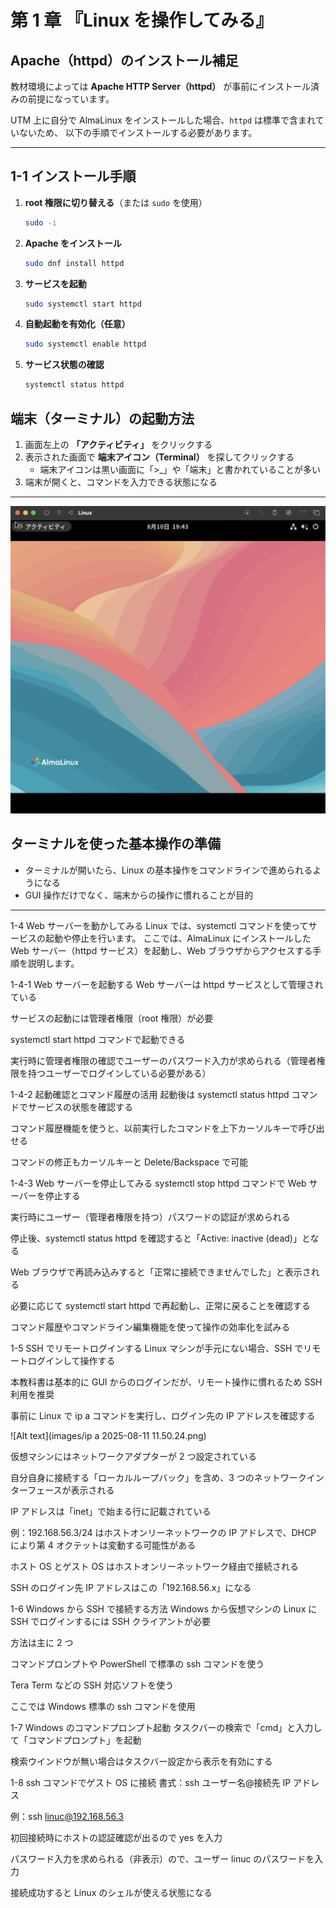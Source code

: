 # 第 1 章 『Linux を操作してみる』

## Apache（httpd）のインストール補足

教材環境によっては **Apache HTTP Server（httpd）** が事前にインストール済みの前提になっています。

UTM 上に自分で AlmaLinux をインストールした場合、`httpd` は標準で含まれていないため、
以下の手順でインストールする必要があります。

---

## 1-1 インストール手順

1. **root 権限に切り替える**（または `sudo` を使用）

   ```bash
   sudo -i

   ```

2. **Apache をインストール**

   ```bash
   sudo dnf install httpd

   ```

3. **サービスを起動**

   ```bash
   sudo systemctl start httpd

   ```

4. **自動起動を有効化（任意）**

   ```bash
   sudo systemctl enable httpd
   ```

5. **サービス状態の確認**

   ```bash
   systemctl status httpd

   ```

## 端末（ターミナル）の起動方法

1. 画面左上の **「アクティビティ」** をクリックする
2. 表示された画面で **端末アイコン（Terminal）** を探してクリックする
   - 端末アイコンは黒い画面に「>\_」や「端末」と書かれていることが多い
3. 端末が開くと、コマンドを入力できる状態になる

---

![Alt text](images/top_pic.png)

## ターミナルを使った基本操作の準備

- ターミナルが開いたら、Linux の基本操作をコマンドラインで進められるようになる
- GUI 操作だけでなく、端末からの操作に慣れることが目的

---

1-4 Web サーバーを動かしてみる
Linux では、systemctl コマンドを使ってサービスの起動や停止を行います。
ここでは、AlmaLinux にインストールした Web サーバー（httpd サービス）を起動し、Web ブラウザからアクセスする手順を説明します。

1-4-1 Web サーバーを起動する
Web サーバーは httpd サービスとして管理されている

サービスの起動には管理者権限（root 権限）が必要

systemctl start httpd コマンドで起動できる

実行時に管理者権限の確認でユーザーのパスワード入力が求められる（管理者権限を持つユーザーでログインしている必要がある）

1-4-2 起動確認とコマンド履歴の活用
起動後は systemctl status httpd コマンドでサービスの状態を確認する

コマンド履歴機能を使うと、以前実行したコマンドを上下カーソルキーで呼び出せる

コマンドの修正もカーソルキーと Delete/Backspace で可能

1-4-3 Web サーバーを停止してみる
systemctl stop httpd コマンドで Web サーバーを停止する

実行時にユーザー（管理者権限を持つ）パスワードの認証が求められる

停止後、systemctl status httpd を確認すると「Active: inactive (dead)」となる

Web ブラウザで再読み込みすると「正常に接続できませんでした」と表示される

必要に応じて systemctl start httpd で再起動し、正常に戻ることを確認する

コマンド履歴やコマンドライン編集機能を使って操作の効率化を試みる

1-5 SSH でリモートログインする
Linux マシンが手元にない場合、SSH でリモートログインして操作する

本教科書は基本的に GUI からのログインだが、リモート操作に慣れるため SSH 利用を推奨

事前に Linux で ip a コマンドを実行し、ログイン先の IP アドレスを確認する

![Alt text](images/ip a 2025-08-11 11.50.24.png)

仮想マシンにはネットワークアダプターが 2 つ設定されている

自分自身に接続する「ローカルループバック」を含め、3 つのネットワークインターフェースが表示される

IP アドレスは「inet」で始まる行に記載されている

例：192.168.56.3/24 はホストオンリーネットワークの IP アドレスで、DHCP により第 4 オクテットは変動する可能性がある

ホスト OS とゲスト OS はホストオンリーネットワーク経由で接続される

SSH のログイン先 IP アドレスはこの「192.168.56.x」になる

1-6 Windows から SSH で接続する方法
Windows から仮想マシンの Linux に SSH でログインするには SSH クライアントが必要

方法は主に 2 つ

コマンドプロンプトや PowerShell で標準の ssh コマンドを使う

Tera Term などの SSH 対応ソフトを使う

ここでは Windows 標準の ssh コマンドを使用

1-7 Windows のコマンドプロンプト起動
タスクバーの検索で「cmd」と入力して「コマンドプロンプト」を起動

検索ウインドウが無い場合はタスクバー設定から表示を有効にする

1-8 ssh コマンドでゲスト OS に接続
書式：ssh ユーザー名@接続先 IP アドレス

例：ssh linuc@192.168.56.3

初回接続時にホストの認証確認が出るので yes を入力

パスワード入力を求められる（非表示）ので、ユーザー linuc のパスワードを入力

接続成功すると Linux のシェルが使える状態になる
